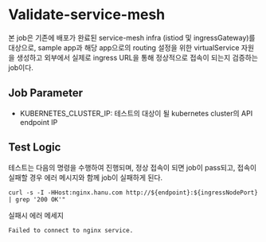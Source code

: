 # Validate-service-mesh
본 job은 기존에 배포가 완료된 service-mesh infra (istiod 및 ingressGateway)를 대상으로, sample app과 해당 app으로의 routing 설정을 위한 virtualService 자원을 생성하고 외부에서 실제로 ingress URL을 통해 정상적으로 접속이 되는지 검증하는 job이다. 

## Job Parameter
* KUBERNETES_CLUSTER_IP: 테스트의 대상이 될 kubernetes cluster의 API endpoint IP

## Test Logic
테스트는 다음의 명령을 수행하여 진행되며, 정상 접속이 되면 job이 pass되고, 접속이 실패할 경우 에러 메시지와 함께 job이 실패하게 된다.
```
curl -s -I -HHost:nginx.hanu.com http://${endpoint}:${ingressNodePort} | grep '200 OK'"
```

실패시 에러 메세지
```
Failed to connect to nginx service.
```
